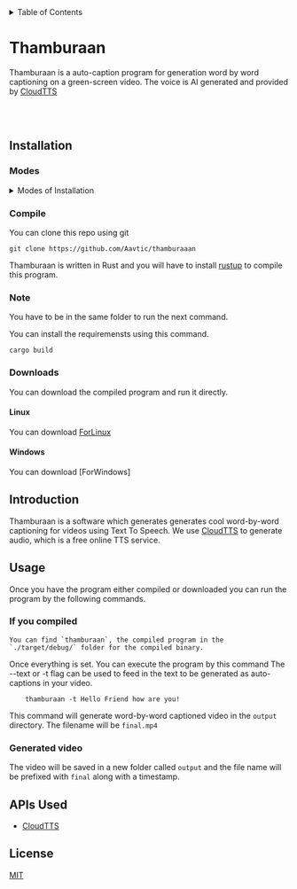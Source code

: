 <details>
<summary>Table of Contents</summary>

- [Thamburaan](#Thamburaan)
- [Installation](#installation)
    
    -[Modes](#modes)
    -[Compile](#compile)
    -[Note](#note)
    -[Download](#downloads)
        -[Linux](#linux)
        -[windows](#windows)

- [Introduction](#introduction)
- [Usage](#usage)
  - [if you compile](#if-you-compiled)
  - [generated video](#generated-video)
- [APIs Used](#apis-used)
- [Licesnse](#license)

</details>

<!-- <img align="left" src="https://github.com/Aavtic/ena/releases/download/tags/ena-logo.png" alt="drawing" width="200"/> -->

# Thamburaan

Thamburaan is a auto-caption program for generation word by word captioning on a green-screen video. The voice is AI generated and provided by [CloudTTS]
&nbsp;

<br>
</br>

## Installation


### Modes
<details>
<summary>Modes of Installation</summary>
    
- [Manually Compiling](#Compile)
- [Downloading-executable](#Downloads)

</details>

### Compile
You can clone this repo using git 
```shell
git clone https://github.com/Aavtic/thamburaaan
```
Thamburaan is written in Rust and you will have to install [rustup] to compile this program.

### Note 
You have to be in the same folder to run the next command.

You can install the requiremensts using this command.
```shell
cargo build
```
### Downloads
You can download the compiled program and run it directly.

#### Linux
You can download [ForLinux]

#### Windows
You can download [ForWindows]

## Introduction

Thamburaan is a software which generates generates cool word-by-word captioning for videos using Text To Speech. We use [CloudTTS] to generate audio, which is a free online TTS service.

## Usage

Once you have the program either compiled or downloaded you can run the program by the following commands.

### If you compiled 
    You can find `thamburaan`, the compiled program in the `./target/debug/` folder for the compiled binary.

Once everything is set. You can execute the program by this command
The --text or -t flag can be used to feed in the text to be generated as auto-captions in your video.
```shell
    thamburaan -t Hello Friend how are you!
```
This command will generate word-by-word captioned video in the `output` directory. The filename will be `final.mp4`

### Generated video
The video will be saved in a new folder called `output` and the file name will be prefixed with `final` along with a timestamp.


## APIs Used
- [CloudTTS]


## License

[MIT](./LICENSE)


[rustup]: https://www.rust-lang.org/tools/install
[ForLinux]: https://github.com/Aavtic/thamburaan/releases/download/1.0/thamburaan.1.0
[Git Download]: https://git-scm.com/downloads
[CloudTTS]: https://cloudtts.com/about.html 

